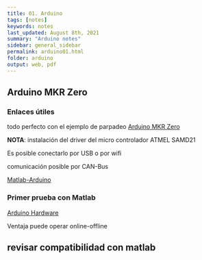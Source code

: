 ```yaml
---
title: 01. Arduino
tags: [notes]
keywords: notes
last_updated: August 8th, 2021
summary: "Arduino notes"
sidebar: general_sidebar
permalink: arduino01.html
folder: arduino
output: web, pdf
---
```


## Arduino MKR Zero

### Enlaces útiles

todo perfecto con el ejemplo de parpadeo
[Arduino MKR Zero](https://www.arduino.cc/en/Guide/ArduinoMKRZero)

**NOTA**: instalación del driver del micro controlador ATMEL SAMD21 

Es posible conectarlo por USB o por wifi

comunicación posible por CAN-Bus

[Matlab-Arduino](https://es.mathworks.com/hardware-support/arduino-matlab.**html**)


### Primer prueba con Matlab
[Arduino Hardware](https://es.mathworks.com/help/supportpkg/arduino/examples/getting-started-with-arduino-hardware.html)

Ventaja puede operar online-offline


## revisar compatibilidad con matlab